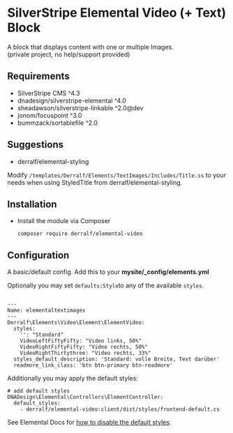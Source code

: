 # SilverStripe Elemental Video (+ Text) Block

A block that displays content with one or multiple Images.  
(private project, no help/support provided)

## Requirements

* SilverStripe CMS ^4.3
* dnadesign/silverstripe-elemental ^4.0
* sheadawson/silverstripe-linkable ^2.0@dev
* jonom/focuspoint ^3.0
* bummzack/sortablefile ^2.0



## Suggestions
* derralf/elemental-styling

Modify `/templates/Derralf/Elements/TextImages/Includes/Title.ss` to your needs when using StyledTitle from derralf/elemental-styling.


## Installation

- Install the module via Composer
  ```
  composer require derralf/elemental-video
  ```


## Configuration

A basic/default config. Add this to your **mysite/\_config/elements.yml**

Optionally you may set `defaults:Style`to any of the available `styles`.

```

---
Name: elementaltextimages
---
Derralf\Elements\Video\Element\ElementVideo:
  styles:
    '': "Standard"
    VideoLeftFiftyFifty: "Video links, 50%"
    VideoRightFiftyFifty: "Video rechts, 50%"
    VideoRightThirtythree: "Video rechts, 33%"
  styles_default_description: 'Standard: volle Breite, Text darüber'
  readmore_link_class: 'btn btn-primary btn-readmore'
```

Additionally you may apply the default styles:

```
# add default styles
DNADesign\Elemental\Controllers\ElementController:
  default_styles:
    - derralf/elemental-video:client/dist/styles/frontend-default.cs
```

See Elemental Docs for [how to disable the default styles](https://github.com/dnadesign/silverstripe-elemental#disabling-the-default-stylesheets).


